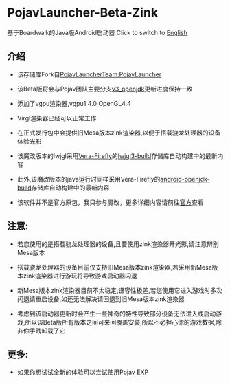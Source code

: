 # PojavLauncher-Beta-Zink
基于Boardwalk的Java版Android启动器
Click to switch to <a href="/README.md">English</a>
## 介绍
* 该存储库Fork自[PojavLauncherTeam:PojavLauncher](https://github.com/PojavLauncherTeam/PojavLauncher)

* 该Beta版将会与Pojav团队主要分支[v3_openjdk](https://github.com/PojavLauncherTeam/PojavLauncher/tree/v3_openjdk)更新进度保持一致

* 添加了vgpu渲染器,vgpu1.4.0 OpenGL4.4

* Virgl渲染器已经可以正常工作

* 在正式发行包中会提供旧Mesa版本zink渲染器,以便于搭载骁龙处理器的设备体验光影

* 该魔改版本的lwjgl采用[Vera-Firefly](https://github.com/Vera-Firefly)的[lwjgl3-build](https://github.com/Vera-Firefly/lwjgl3-build)存储库自动构建中的最新内容

* 此外,该魔改版本的java运行时同样采用Vera-Firefly的[android-openjdk-build](https://github.com/Vera-Firefly/android-openjdk-build)存储库自动构建中的最新内容

* 该软件并不是官方原包，我只参与魔改，更多详细内容请前往[官方](https://github.com/PojavLauncherTeam/PojavLauncher)查看
## 注意:
* 若您使用的是搭载骁龙处理器的设备,且要使用zink渲染器开光影,请注意辨别Mesa版本

* 搭载骁龙处理器的设备目前仅支持旧Mesa版本zink渲染器,若采用新Mesa版本zink渲染器进行游玩将导致游戏启动器闪退

* 新Mesa版本zink渲染器目前不太稳定,谦容性极差,若您使用它进入游戏时多次闪退请重启设备,如还无法解决请回退到旧Mesa版本zink渲染器

* 考虑到该启动器更新时会产生一些神奇的特性导致部分设备无法进入或启动游戏,所以该Beta版所有版本之间可来回覆盖安装,所以不必担心你的游戏数据,除非你手贱卸载了它

## 更多:
* 如果你想试试全新的体验可以尝试使用[Pojav EXP](https://github.com/Vera-Firefly/PojavLauncher-Experimental-Edition)
